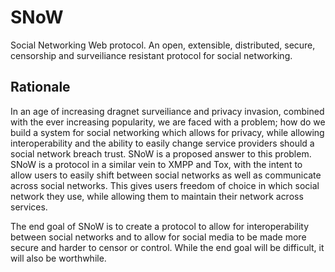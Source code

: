# SNoW
Social Networking Web protocol. An open, extensible, distributed, secure, censorship and surveiliance resistant protocol for social networking.


## Rationale
In an age of increasing dragnet surveiliance and privacy invasion, combined with the ever increasing popularity, we are faced with a problem; how do we build a system for social networking which allows for privacy, while allowing interoperability and the ability to easily change service providers should a social network breach trust. SNoW is a proposed answer to this problem. SNoW is a protocol in a similar vein to XMPP and Tox, with the intent to allow users to easily shift between social networks as well as communicate across social networks. This gives users freedom of choice in which social network they use, while allowing them to maintain their network across services.

The end goal of SNoW is to create a protocol to allow for interoperability between social networks and to allow for social media to be made more secure and harder to censor or control. While the end goal will be difficult, it will also be worthwhile.
